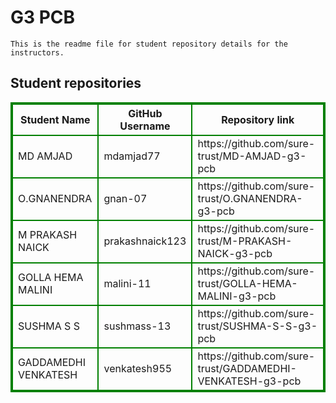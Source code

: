 # G3 PCB
    This is the readme file for student repository details for the instructors.
## Student repositories 
<table style="border : 2px solid green; width:100%;">
<tr >
<th style="border : 2px solid green;">Student Name</th>
<th style="border : 2px solid green;">GitHub Username</th>
<th style="border : 2px solid green;">Repository link</th>
</tr>
<tr style="border : 2px solid green;">
<td style="border : 2px solid green;">MD AMJAD</td> 

<td style="border : 2px solid green;">mdamjad77</td> 

<td style="border : 2px solid green;">https://github.com/sure-trust/MD-AMJAD-g3-pcb</td> 
</tr>

<tr style="border : 2px solid green;">
<td style="border : 2px solid green;">O.GNANENDRA</td> 

<td style="border : 2px solid green;">gnan-07</td> 

<td style="border : 2px solid green;">https://github.com/sure-trust/O.GNANENDRA-g3-pcb</td> 
</tr>

<tr style="border : 2px solid green;">
<td style="border : 2px solid green;">M PRAKASH NAICK</td> 

<td style="border : 2px solid green;">prakashnaick123</td> 

<td style="border : 2px solid green;">https://github.com/sure-trust/M-PRAKASH-NAICK-g3-pcb</td> 
</tr>

<tr style="border : 2px solid green;">
<td style="border : 2px solid green;">GOLLA HEMA MALINI</td> 

<td style="border : 2px solid green;">malini-11</td> 

<td style="border : 2px solid green;">https://github.com/sure-trust/GOLLA-HEMA-MALINI-g3-pcb</td> 
</tr>

<tr style="border : 2px solid green;">
<td style="border : 2px solid green;">SUSHMA S S</td> 

<td style="border : 2px solid green;">sushmass-13</td> 

<td style="border : 2px solid green;">https://github.com/sure-trust/SUSHMA-S-S-g3-pcb</td> 
</tr>

<tr style="border : 2px solid green;">
<td style="border : 2px solid green;">GADDAMEDHI VENKATESH</td> 

<td style="border : 2px solid green;">venkatesh955</td> 

<td style="border : 2px solid green;">https://github.com/sure-trust/GADDAMEDHI-VENKATESH-g3-pcb</td> 
</tr>
